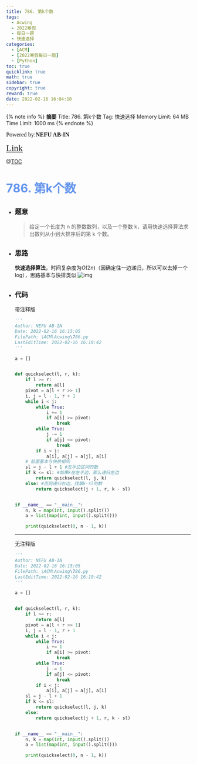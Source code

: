 ```yaml
---
title: 786. 第k个数
tags:
  - Acwing
  - 2022寒假
  - 每日一题
  - 快速选择
categories:
  - [ACM]
  - [2022寒假每日一题]
  - [Python]
toc: true
quicklink: true
math: true
sidebar: true
copyright: true
reward: true
date: 2022-02-16 16:04:10
---
```



{% note info %}
**摘要**
Title: 786. 第k个数
Tag: 快速选择
Memory Limit: 64 MB
Time Limit: 1000 ms
{% endnote %}
<!-- more -->

<font size=3 face=楷体>Powered by:**NEFU AB-IN**</font>

<font color=#FFA500 size=5 face=楷体>[Link](https://www.acwing.com/problem/content/788/)</font>

@[TOC](文章目录)

# <font color=#6495ED size=6>786. 第k个数
</font>

* ## <font size=4 face=粗体>题意</font>

  >给定一个长度为 n 的整数数列，以及一个整数 k，请用快速选择算法求出数列从小到大排序后的第 k 个数。

* ## <font size=4 face=粗体>思路</font>

  **快速选择算法**，时间复杂度为$O(2n)$（因确定往一边递归，所以可以去掉一个log），思路基本与快排类似
  ![img](https://oss.ab-in.cn/Pictures/quickselect.png)

* ## <font size=4 face=粗体>代码</font>

  带注释版

  ```python
  '''
  Author: NEFU AB-IN
  Date: 2022-02-16 16:15:05
  FilePath: \ACM\Acwing\786.py
  LastEditTime: 2022-02-16 16:19:42
  '''

  a = []


  def quickselect(l, r, k):
      if l >= r:
          return a[l]
      pivot = a[l + r >> 1]
      i, j = l - 1, r + 1
      while i < j:
          while True:
              i += 1
              if a[i] >= pivot:
                  break
          while True:
              j -= 1
              if a[j] <= pivot:
                  break
          if i < j:
              a[i], a[j] = a[j], a[i]
      # 前面基本与快排相同
      sl = j - l + 1 #左半边区间的数
      if k <= sl: #如果k在左半边，那么递归左边
          return quickselect(l, j, k)
      else: #否则递归右边，找第k-sl的数
          return quickselect(j + 1, r, k - sl)


  if __name__ == "__main__":
      n, k = map(int, input().split())
      a = list(map(int, input().split()))

      print(quickselect(0, n - 1, k))
  ```

  ****

  无注释版

  ```python
  '''
  Author: NEFU AB-IN
  Date: 2022-02-16 16:15:05
  FilePath: \ACM\Acwing\786.py
  LastEditTime: 2022-02-16 16:19:42
  '''

  a = []


  def quickselect(l, r, k):
      if l >= r:
          return a[l]
      pivot = a[l + r >> 1]
      i, j = l - 1, r + 1
      while i < j:
          while True:
              i += 1
              if a[i] >= pivot:
                  break
          while True:
              j -= 1
              if a[j] <= pivot:
                  break
          if i < j:
              a[i], a[j] = a[j], a[i]
      sl = j - l + 1
      if k <= sl:
          return quickselect(l, j, k)
      else:
          return quickselect(j + 1, r, k - sl)


  if __name__ == "__main__":
      n, k = map(int, input().split())
      a = list(map(int, input().split()))

      print(quickselect(0, n - 1, k))
  ```
